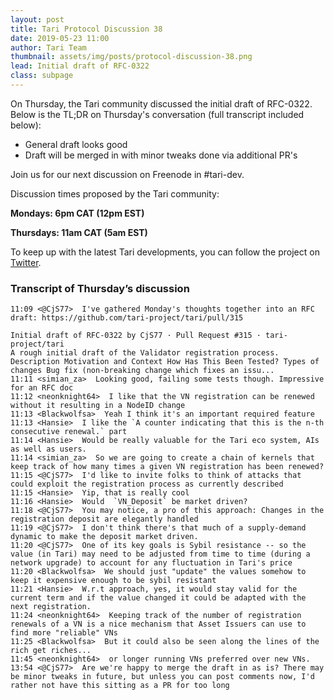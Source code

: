 ```yaml
---
layout: post
title: Tari Protocol Discussion 38
date: 2019-05-23 11:00
author: Tari Team
thumbnail: assets/img/posts/protocol-discussion-38.png
lead: Initial draft of RFC-0322
class: subpage
---
```


On Thursday, the Tari community discussed the initial draft of RFC-0322. Below is the TL;DR on Thursday's conversation (full transcript included below):

* General draft looks good
* Draft will be merged in with minor tweaks done via additional PR's

Join us for our next discussion on Freenode in #tari-dev.

Discussion times proposed by the Tari community:

**Mondays: 6pm CAT (12pm EST)**

**Thursdays: 11am CAT (5am EST)**

To keep up with the latest Tari developments, you can follow the project on [Twitter](https://twitter.com/tari).

### Transcript of Thursday’s discussion
```
11:09 <@CjS77>  I've gathered Monday's thoughts together into an RFC draft: https://github.com/tari-project/tari/pull/315

Initial draft of RFC-0322 by CjS77 · Pull Request #315 · tari-project/tari
A rough initial draft of the Validator registration process. Description Motivation and Context How Has This Been Tested? Types of changes Bug fix (non-breaking change which fixes an issu...
11:11 <simian_za>  Looking good, failing some tests though. Impressive for an RFC doc
11:12 <neonknight64>  I like that the VN registration can be renewed without it resulting in a NodeID change
11:13 <Blackwolfsa>  Yeah I think it's an important required feature 
11:13 <Hansie>  I like the `A counter indicating that this is the n-th consecutive renewal.` part
11:14 <Hansie>  Would be really valuable for the Tari eco system, AIs as well as users.
11:14 <simian_za>  So we are going to create a chain of kernels that keep track of how many times a given VN registration has been renewed?
11:15 <@CjS77>  I'd like to invite folks to think of attacks that could exploit the registration process as currently described
11:15 <Hansie>  Yip, that is really cool
11:16 <Hansie>  Would  `VN_Deposit` be market driven?
11:18 <@CjS77>  You may notice, a pro of this approach: Changes in the registration deposit are elegantly handled
11:19 <@CjS77>  I don't think there's that much of a supply-demand dynamic to make the deposit market driven.
11:20 <@CjS77>  One of its key goals is Sybil resistance -- so the value (in Tari) may need to be adjusted from time to time (during a network upgrade) to account for any fluctuation in Tari's price
11:20 <Blackwolfsa>  We should just "update" the values somehow to keep it expensive enough to be sybil resistant 
11:21 <Hansie>  W.r.t approach, yes, it would stay valid for the current term and if the value changed it could be adapted with the next registration.
11:24 <neonknight64>  Keeping track of the number of registration renewals of a VN is a nice mechanism that Asset Issuers can use to find more "reliable" VNs
11:25 <Blackwolfsa>  But it could also be seen along the lines of the rich get riches... 
11:45 <neonknight64>  or longer running VNs preferred over new VNs.
13:54 <@CjS77>  Are we're happy to merge the draft in as is? There may be minor tweaks in future, but unless you can post comments now, I'd rather not have this sitting as a PR for too long
```
